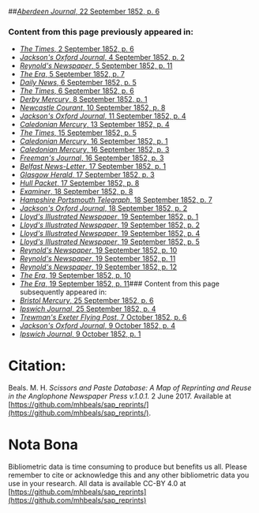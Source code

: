 ##[*Aberdeen Journal*, 22 September 1852, p. 6](https://mhbeals.github.io/sap_html/Aberdeen-Journal/Aberdeen-Journal-22-September-1852-p-6)

### Content from this page previously appeared in:
+ [*The Times*, 2 September 1852, p. 6](https://mhbeals.github.io/sap_html/The-Times/The-Times-2-September-1852-p-6)
+ [*Jackson's Oxford Journal*, 4 September 1852, p. 2](https://mhbeals.github.io/sap_html/Jackson's-Oxford-Journal/Jackson's-Oxford-Journal-4-September-1852-p-2)
+ [*Reynold's Newspaper*, 5 September 1852, p. 11](https://mhbeals.github.io/sap_html/Reynold's-Newspaper/Reynold's-Newspaper-5-September-1852-p-11)
+ [*The Era*, 5 September 1852, p. 7](https://mhbeals.github.io/sap_html/The-Era/The-Era-5-September-1852-p-7)
+ [*Daily News*, 6 September 1852, p. 5](https://mhbeals.github.io/sap_html/Daily-News/Daily-News-6-September-1852-p-5)
+ [*The Times*, 6 September 1852, p. 6](https://mhbeals.github.io/sap_html/The-Times/The-Times-6-September-1852-p-6)
+ [*Derby Mercury*, 8 September 1852, p. 1](https://mhbeals.github.io/sap_html/Derby-Mercury/Derby-Mercury-8-September-1852-p-1)
+ [*Newcastle Courant*, 10 September 1852, p. 8](https://mhbeals.github.io/sap_html/Newcastle-Courant/Newcastle-Courant-10-September-1852-p-8)
+ [*Jackson's Oxford Journal*, 11 September 1852, p. 4](https://mhbeals.github.io/sap_html/Jackson's-Oxford-Journal/Jackson's-Oxford-Journal-11-September-1852-p-4)
+ [*Caledonian Mercury*, 13 September 1852, p. 4](https://mhbeals.github.io/sap_html/Caledonian-Mercury/Caledonian-Mercury-13-September-1852-p-4)
+ [*The Times*, 15 September 1852, p. 5](https://mhbeals.github.io/sap_html/The-Times/The-Times-15-September-1852-p-5)
+ [*Caledonian Mercury*, 16 September 1852, p. 1](https://mhbeals.github.io/sap_html/Caledonian-Mercury/Caledonian-Mercury-16-September-1852-p-1)
+ [*Caledonian Mercury*, 16 September 1852, p. 3](https://mhbeals.github.io/sap_html/Caledonian-Mercury/Caledonian-Mercury-16-September-1852-p-3)
+ [*Freeman's Journal*, 16 September 1852, p. 3](https://mhbeals.github.io/sap_html/Freeman's-Journal/Freeman's-Journal-16-September-1852-p-3)
+ [*Belfast News-Letter*, 17 September 1852, p. 1](https://mhbeals.github.io/sap_html/Belfast-News-Letter/Belfast-News-Letter-17-September-1852-p-1)
+ [*Glasgow Herald*, 17 September 1852, p. 3](https://mhbeals.github.io/sap_html/Glasgow-Herald/Glasgow-Herald-17-September-1852-p-3)
+ [*Hull Packet*, 17 September 1852, p. 8](https://mhbeals.github.io/sap_html/Hull-Packet/Hull-Packet-17-September-1852-p-8)
+ [*Examiner*, 18 September 1852, p. 8](https://mhbeals.github.io/sap_html/Examiner/Examiner-18-September-1852-p-8)
+ [*Hampshire Portsmouth Telegraph*, 18 September 1852, p. 7](https://mhbeals.github.io/sap_html/Hampshire-Portsmouth-Telegraph/Hampshire-Portsmouth-Telegraph-18-September-1852-p-7)
+ [*Jackson's Oxford Journal*, 18 September 1852, p. 2](https://mhbeals.github.io/sap_html/Jackson's-Oxford-Journal/Jackson's-Oxford-Journal-18-September-1852-p-2)
+ [*Lloyd's Illustrated Newspaper*, 19 September 1852, p. 1](https://mhbeals.github.io/sap_html/Lloyd's-Illustrated-Newspaper/Lloyd's-Illustrated-Newspaper-19-September-1852-p-1)
+ [*Lloyd's Illustrated Newspaper*, 19 September 1852, p. 2](https://mhbeals.github.io/sap_html/Lloyd's-Illustrated-Newspaper/Lloyd's-Illustrated-Newspaper-19-September-1852-p-2)
+ [*Lloyd's Illustrated Newspaper*, 19 September 1852, p. 4](https://mhbeals.github.io/sap_html/Lloyd's-Illustrated-Newspaper/Lloyd's-Illustrated-Newspaper-19-September-1852-p-4)
+ [*Lloyd's Illustrated Newspaper*, 19 September 1852, p. 5](https://mhbeals.github.io/sap_html/Lloyd's-Illustrated-Newspaper/Lloyd's-Illustrated-Newspaper-19-September-1852-p-5)
+ [*Reynold's Newspaper*, 19 September 1852, p. 10](https://mhbeals.github.io/sap_html/Reynold's-Newspaper/Reynold's-Newspaper-19-September-1852-p-10)
+ [*Reynold's Newspaper*, 19 September 1852, p. 11](https://mhbeals.github.io/sap_html/Reynold's-Newspaper/Reynold's-Newspaper-19-September-1852-p-11)
+ [*Reynold's Newspaper*, 19 September 1852, p. 12](https://mhbeals.github.io/sap_html/Reynold's-Newspaper/Reynold's-Newspaper-19-September-1852-p-12)
+ [*The Era*, 19 September 1852, p. 10](https://mhbeals.github.io/sap_html/The-Era/The-Era-19-September-1852-p-10)
+ [*The Era*, 19 September 1852, p. 11](https://mhbeals.github.io/sap_html/The-Era/The-Era-19-September-1852-p-11)### Content from this page subsequently appeared in:
+ [*Bristol Mercury*, 25 September 1852, p. 6](https://mhbeals.github.io/sap_html/Bristol-Mercury/Bristol-Mercury-25-September-1852-p-6)
+ [*Ipswich Journal*, 25 September 1852, p. 4](https://mhbeals.github.io/sap_html/Ipswich-Journal/Ipswich-Journal-25-September-1852-p-4)
+ [*Trewman's Exeter Flying Post*, 7 October 1852, p. 6](https://mhbeals.github.io/sap_html/Trewman's-Exeter-Flying-Post/Trewman's-Exeter-Flying-Post-7-October-1852-p-6)
+ [*Jackson's Oxford Journal*, 9 October 1852, p. 4](https://mhbeals.github.io/sap_html/Jackson's-Oxford-Journal/Jackson's-Oxford-Journal-9-October-1852-p-4)
+ [*Ipswich Journal*, 9 October 1852, p. 1](https://mhbeals.github.io/sap_html/Ipswich-Journal/Ipswich-Journal-9-October-1852-p-1)
                    
# Citation: 

Beals. M. H. *Scissors and Paste Database: A Map of Reprinting and Reuse in the Anglophone Newspaper Press v.1.0.1.* 2 June 2017. Available at [https://github.com/mhbeals/sap_reprints/](https://github.com/mhbeals/sap_reprints/). 
                    
# Nota Bona

Bibliometric data is time consuming to produce but benefits us all. Please remember to cite or acknowledge this and any other bibliometric data you use in your research. All data is available CC-BY 4.0 at [https://github.com/mhbeals/sap_reprints](https://github.com/mhbeals/sap_reprints)